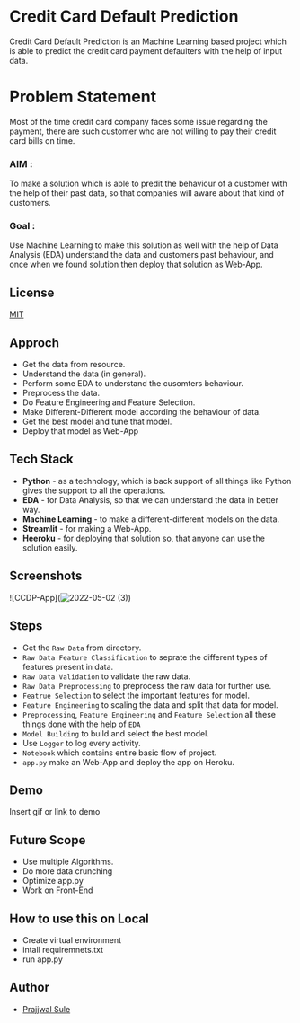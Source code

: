 
# Credit Card Default Prediction

Credit Card Default Prediction is an Machine Learning based project which is able to predict the credit card payment defaulters with the help of input data.

# Problem Statement

Most of the time credit card company faces some issue regarding the payment, there are such customer who are not willing to pay their credit card bills on time.

### AIM : 
To make a solution which is able to predit the behaviour of a customer with the help of their past data, so that companies will aware about that kind of customers.

### Goal :

Use Machine Learning to make this solution as well with the help of Data Analysis (EDA) understand the data and customers past behaviour, and once when we found solution then deploy that solution as Web-App.
## License

[MIT](https://choosealicense.com/licenses/mit/)


## Approch

- Get the data from resource.
- Understand the data (in general).
- Perform some EDA to understand the cusomters behaviour.
- Preprocess the data.
- Do Feature Engineering and Feature Selection. 
- Make Different-Different model according the behaviour of data.
- Get the best model and tune that model.
- Deploy that model as Web-App


## Tech Stack

- **Python**  - as a technology, which is back support of all things like Python gives the support to all the operations.
- **EDA**     - for Data Analysis, so that we can understand the data in better way.
- **Machine Learning** -  to make a different-different models on the data.
- **Streamlit** - for making a Web-App.
- **Heeroku** - for deploying that solution so, that anyone can use the solution easily.



## Screenshots

![CCDP-App](![2022-05-02 (3)](https://user-images.githubusercontent.com/81765165/166224808-f086ee51-035c-4be5-b42c-746261181189.png))


## Steps

- Get the `Raw Data` from directory.
- `Raw Data Feature Classification` to seprate the different types of features present in data.
- `Raw Data Validation` to validate the raw data.
- `Raw Data Preprocessing` to preprocess the raw data for further use.
- `Featrue Selection` to select the important features for model.
- `Feature Engineering` to scaling the data and split that data for model.
- `Preprocessing`, `Feature Engineering` and `Feature Selection` all these things done with the help of `EDA`
- `Model Building` to build and select the best model.
- Use `Logger` to log every activity.
- `Notebook` which contains entire basic flow of project.
- `app.py` make an Web-App and deploy the app on Heroku.
## Demo

Insert gif or link to demo


## Future Scope

- Use multiple Algorithms.
- Do more data crunching
- Optimize app.py
- Work on Front-End
## How to use this on Local

- Create virtual environment 
- intall requiremnets.txt
- run app.py


## Author

- [Prajjwal Sule](https://www.github.com/PrajjwalSule21)

